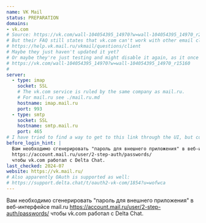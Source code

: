 ```yaml
---
name: VK Mail
status: PREPARATION
domains:
- vk.com
# Source: https://vk.com/wall-104054395_14970?w=wall-104054395_14970_r26667
# But their FAQ still states that vk.com can't work with other email clients:
# https://help.vk.mail.ru/vkmail/questions/client
# Maybe they just haven't updated it yet?
# Or maybe they're just testing and might disable it again, as it once happened:
# https://vk.com/wall-104054395_14970?w=wall-104054395_14970_r15160
#
server:
  - type: imap
    socket: SSL
    # The vk.com service is ruled by the same company as mail.ru.
    # For mail.ru see ./mail.ru.md
    hostname: imap.mail.ru
    port: 993
  - type: smtp
    socket: SSL
    hostname: smtp.mail.ru
    port: 465
# I have tried to find a way to get to this link through the UI, but couldn't.
before_login_hint: |
  Вам необходимо сгенерировать "пароль для внешнего приложения" в веб-интерфейсе mail.ru
  https://account.mail.ru/user/2-step-auth/passwords/
  чтобы vk.com работал с Delta Chat.
last_checked: 2024-07
website: https://vk.mail.ru/
# Also apparently OAuth is supported as well:
# https://support.delta.chat/t/oauth2-vk-com/1854?u=wofwca
---
```


Вам необходимо сгенерировать "пароль для внешнего приложения" в веб-интерфейсе mail.ru
<https://account.mail.ru/user/2-step-auth/passwords/>
чтобы vk.com работал с Delta Chat.
